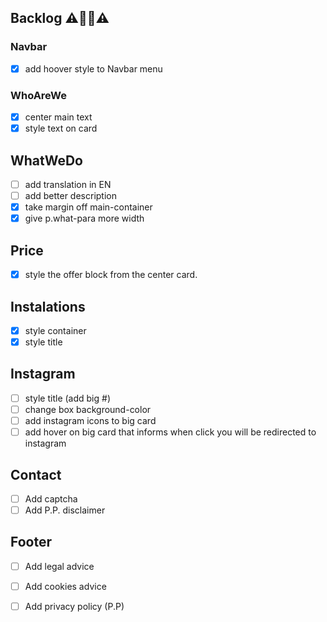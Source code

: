 ## Backlog  ⚠👨‍💻⚠



### Navbar
- [x] add hoover style to Navbar menu

### WhoAreWe
- [x] center main text
- [x] style text on card

## WhatWeDo
- [ ] add translation in EN
- [ ] add better description
- [x] take margin off main-container
- [x] give p.what-para more width

## Price
- [x] style the offer block from the center card.

## Instalations
- [x] style container
- [x] style title

## Instagram
- [ ] style title (add big #)
- [ ] change box background-color
- [ ] add instagram icons to big card
- [ ] add hover on big card that informs when click you will be redirected to instagram

## Contact
- [ ] Add captcha
- [ ] Add  P.P. disclaimer

## Footer
- [ ] Add legal advice
- [ ] Add cookies advice
- [ ] Add privacy policy (P.P)

